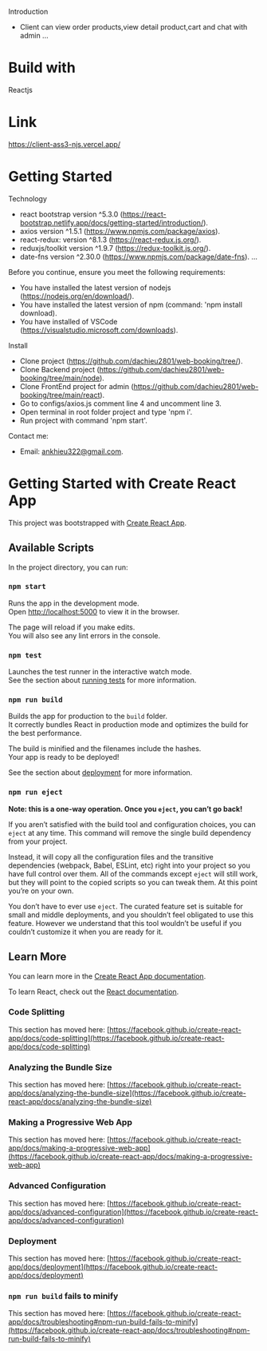 Introduction 

 - Client can view order products,view detail product,cart and chat with admin ...

# Build with

  Reactjs

# Link

https://client-ass3-njs.vercel.app/

# Getting Started 

Technology

 - react bootstrap version ^5.3.0 (https://react-bootstrap.netlify.app/docs/getting-started/introduction/).
 - axios version ^1.5.1 (https://www.npmjs.com/package/axios).
 - react-redux: version ^8.1.3 (https://react-redux.js.org/).
 - reduxjs/toolkit version ^1.9.7 (https://redux-toolkit.js.org/).
 - date-fns version ^2.30.0 (https://www.npmjs.com/package/date-fns).
 ...

Before you continue, ensure you meet the following requirements:

 - You have installed the latest version of nodejs (https://nodejs.org/en/download/).
 - You have installed the latest version of npm (command: 'npm install download).
 - You have installed of VSCode (https://visualstudio.microsoft.com/downloads).

Install

 - Clone project (https://github.com/dachieu2801/web-booking/tree/).
 - Clone Backend project (https://github.com/dachieu2801/web-booking/tree/main/node).
 - Clone FrontEnd project for admin (https://github.com/dachieu2801/web-booking/tree/main/react).
 - Go to configs/axios.js comment line 4 and uncomment line 3.
 - Open terminal in root folder project and type 'npm i'.
 - Run project with command 'npm start'.

Contact me:

 - Email: ankhieu322@gmail.com.


# Getting Started with Create React App

This project was bootstrapped with [Create React App](https://github.com/facebook/create-react-app).

## Available Scripts

In the project directory, you can run:

### `npm start`

Runs the app in the development mode.\
Open [http://localhost:5000](http://localhost:5000) to view it in the browser.

The page will reload if you make edits.\
You will also see any lint errors in the console.

### `npm test`

Launches the test runner in the interactive watch mode.\
See the section about [running tests](https://facebook.github.io/create-react-app/docs/running-tests) for more information.

### `npm run build`

Builds the app for production to the `build` folder.\
It correctly bundles React in production mode and optimizes the build for the best performance.

The build is minified and the filenames include the hashes.\
Your app is ready to be deployed!

See the section about [deployment](https://facebook.github.io/create-react-app/docs/deployment) for more information.

### `npm run eject`

**Note: this is a one-way operation. Once you `eject`, you can’t go back!**

If you aren’t satisfied with the build tool and configuration choices, you can `eject` at any time. This command will remove the single build dependency from your project.

Instead, it will copy all the configuration files and the transitive dependencies (webpack, Babel, ESLint, etc) right into your project so you have full control over them. All of the commands except `eject` will still work, but they will point to the copied scripts so you can tweak them. At this point you’re on your own.

You don’t have to ever use `eject`. The curated feature set is suitable for small and middle deployments, and you shouldn’t feel obligated to use this feature. However we understand that this tool wouldn’t be useful if you couldn’t customize it when you are ready for it.

## Learn More

You can learn more in the [Create React App documentation](https://facebook.github.io/create-react-app/docs/getting-started).

To learn React, check out the [React documentation](https://reactjs.org/).

### Code Splitting

This section has moved here: [https://facebook.github.io/create-react-app/docs/code-splitting](https://facebook.github.io/create-react-app/docs/code-splitting)

### Analyzing the Bundle Size

This section has moved here: [https://facebook.github.io/create-react-app/docs/analyzing-the-bundle-size](https://facebook.github.io/create-react-app/docs/analyzing-the-bundle-size)

### Making a Progressive Web App

This section has moved here: [https://facebook.github.io/create-react-app/docs/making-a-progressive-web-app](https://facebook.github.io/create-react-app/docs/making-a-progressive-web-app)

### Advanced Configuration

This section has moved here: [https://facebook.github.io/create-react-app/docs/advanced-configuration](https://facebook.github.io/create-react-app/docs/advanced-configuration)

### Deployment

This section has moved here: [https://facebook.github.io/create-react-app/docs/deployment](https://facebook.github.io/create-react-app/docs/deployment)

### `npm run build` fails to minify

This section has moved here: [https://facebook.github.io/create-react-app/docs/troubleshooting#npm-run-build-fails-to-minify](https://facebook.github.io/create-react-app/docs/troubleshooting#npm-run-build-fails-to-minify)
